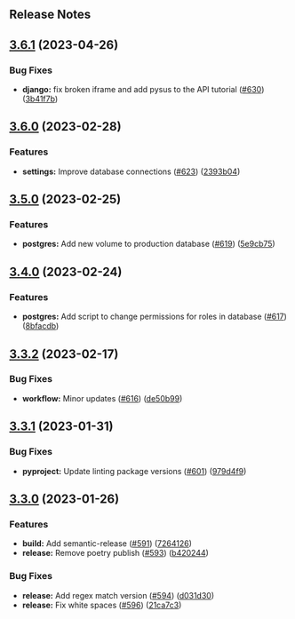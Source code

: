 Release Notes
---

## [3.6.1](https://github.com/AlertaDengue/AlertaDengue/compare/3.6.0...3.6.1) (2023-04-26)


### Bug Fixes

* **django:** fix broken iframe and add pysus to the API tutorial ([#630](https://github.com/AlertaDengue/AlertaDengue/issues/630)) ([3b41f7b](https://github.com/AlertaDengue/AlertaDengue/commit/3b41f7b3976eea157a6f5e132e3864a2776204e2))

## [3.6.0](https://github.com/AlertaDengue/AlertaDengue/compare/3.5.0...3.6.0) (2023-02-28)


### Features

* **settings:** Improve database connections ([#623](https://github.com/AlertaDengue/AlertaDengue/issues/623)) ([2393b04](https://github.com/AlertaDengue/AlertaDengue/commit/2393b04a1f17478ef39fbed9f78be6839b584776))

## [3.5.0](https://github.com/AlertaDengue/AlertaDengue/compare/3.4.0...3.5.0) (2023-02-25)


### Features

* **postgres:** Add new volume to production database ([#619](https://github.com/AlertaDengue/AlertaDengue/issues/619)) ([5e9cb75](https://github.com/AlertaDengue/AlertaDengue/commit/5e9cb75c0f2a55060230c13a17c61644d99a5891))

## [3.4.0](https://github.com/AlertaDengue/AlertaDengue/compare/3.3.2...3.4.0) (2023-02-24)


### Features

* **postgres:** Add script to change permissions for roles in database ([#617](https://github.com/AlertaDengue/AlertaDengue/issues/617)) ([8bfacdb](https://github.com/AlertaDengue/AlertaDengue/commit/8bfacdbd07afa1101e325be7e0e59bf11e620e8c))

## [3.3.2](https://github.com/AlertaDengue/AlertaDengue/compare/3.3.1...3.3.2) (2023-02-17)


### Bug Fixes

* **workflow:** Minor updates ([#616](https://github.com/AlertaDengue/AlertaDengue/issues/616)) ([de50b99](https://github.com/AlertaDengue/AlertaDengue/commit/de50b997c8425f7f3a63ac2d9bb5bea67dfe9c40))

## [3.3.1](https://github.com/AlertaDengue/AlertaDengue/compare/3.3.0...3.3.1) (2023-01-31)


### Bug Fixes

* **pyproject:** Update linting package versions ([#601](https://github.com/AlertaDengue/AlertaDengue/issues/601)) ([979d4f9](https://github.com/AlertaDengue/AlertaDengue/commit/979d4f99ced10a35f09b88a1fdf2ccc3eeed0f1d))

## [3.3.0](https://github.com/AlertaDengue/AlertaDengue/compare/3.2.0...3.3.0) (2023-01-26)


### Features

* **build:** Add semantic-release ([#591](https://github.com/AlertaDengue/AlertaDengue/issues/591)) ([7264126](https://github.com/AlertaDengue/AlertaDengue/commit/72641261c474825dc91e3c99112e6041bddd63d2))
* **release:** Remove poetry publish ([#593](https://github.com/AlertaDengue/AlertaDengue/issues/593)) ([b420244](https://github.com/AlertaDengue/AlertaDengue/commit/b4202446cdc6139bc98c11cb4019f43c8e5486d1))


### Bug Fixes

* **release:** Add regex match version ([#594](https://github.com/AlertaDengue/AlertaDengue/issues/594)) ([d031d30](https://github.com/AlertaDengue/AlertaDengue/commit/d031d3095f20cbf6fde40efb2d51cfc174cd300a))
* **release:** Fix white spaces ([#596](https://github.com/AlertaDengue/AlertaDengue/issues/596)) ([21ca7c3](https://github.com/AlertaDengue/AlertaDengue/commit/21ca7c380ecdf1983cf1311600629a7244245452))
